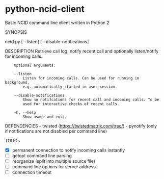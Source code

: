 python-ncid-client
==================

Basic NCID command line client written in Python 2

SYNOPSIS

  ncid.py [--listen] [--disable-notifications]
  
DESCRIPTION
        Retrieve call log, notify recent call and optionally listen/notify for
        incoming calls.
        
        Optional arguments:
        
        --listen
            Listen for incoming calls. Can be used for running in background,
            e.g. automatically started in user session.
        
        --disable-notifications
            Show no notifcations for recent call and incoming calls. To be
            used for interactive checks of recent calls.
        
        -h, --help
            Show usage and exit.

DEPENDENCIES
    - twisted (https://twistedmatrix.com/trac/)
    - pynotify (only if notifications are not disabled per command line)

TODOs
- [x] permanent connection to notify incoming calls instantly
- [ ] getopt command line parsing
- [ ] reorganize (split into multiple source file)
- [ ] command line options for server address
- [ ] connection timeout
